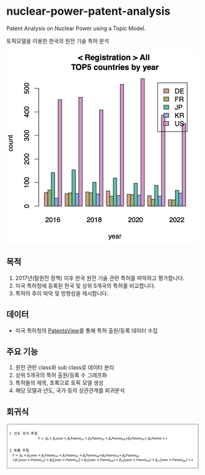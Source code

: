 # nuclear-power-patent-analysis

Patent Analysis on Nuclear Power using a Topic Model.

토픽모델을 이용한 한국의 원전 기술 특허 분석

![thumbnail](/img_graph.png)


## 목적

1. 2017년(탈원전 정책) 이후 한국 원전 기술 관련 특허를 파악하고 평가합니다.
2. 미국 특허청에 등록된 한국 및 상위 5개국의 특허를 비교합니다.
3. 특허의 추이 파악 및 방향성을 제시합니다.

## 데이터
- 미국 특허청의 [PatentsView](https://patentsview.org/)를 통해 특허 출원/등록 데이터 수집

## 주요 기능
1. 원전 관련 class와 sub class로 데이터 분리
2. 상위 5개국의 특허 출원/등록 수 그래프화
3. 특허들의 제목, 초록으로 토픽 모델 생성
4. 해당 모델과 년도, 국가 등의 상관관계를 회귀분석

## 회귀식
![regression](/img_regression.jpg)
